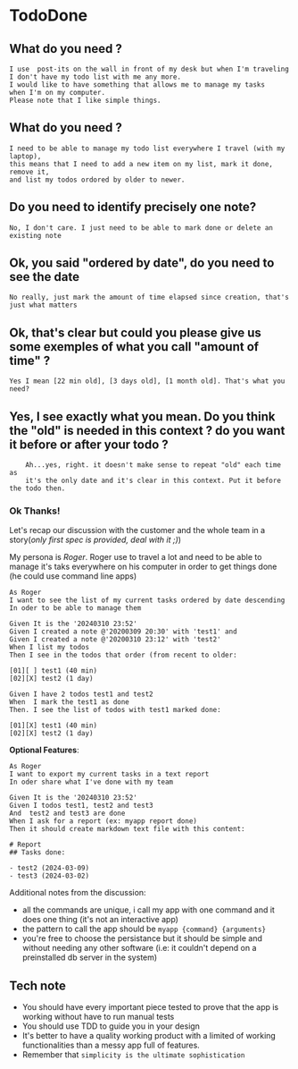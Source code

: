 # TodoDone

## What do you need ?

```
I use  post-its on the wall in front of my desk but when I'm traveling 
I don't have my todo list with me any more. 
I would like to have something that allows me to manage my tasks
when I'm on my computer. 
Please note that I like simple things.
```

## What do you need ?
```
I need to be able to manage my todo list everywhere I travel (with my laptop), 
this means that I need to add a new item on my list, mark it done, remove it, 
and list my todos ordored by older to newer.
```

## Do you need to identify precisely one note?
```
No, I don't care. I just need to be able to mark done or delete an existing note
```

## Ok, you said "ordered by date", do you need to see the date
```
No really, just mark the amount of time elapsed since creation, that's just what matters
```

## Ok, that's clear but could you please give us some exemples of what you call "amount of time" ?
```
Yes I mean [22 min old], [3 days old], [1 month old]. That's what you need?
```

## Yes, I see exactly what you mean. Do you think the "old" is needed in this context ? do you want it before or after your todo ?

```
    Ah...yes, right. it doesn't make sense to repeat "old" each time as 
    it's the only date and it's clear in this context. Put it before the todo then. 
```

### Ok Thanks!

Let's recap our discussion with the customer and the whole team in a story(_only first spec is provided, deal with it ;)_)

My persona is *Roger*. Roger use to travel a lot and need to be able to manage it's taks everywhere on his computer in order to get things done (he could use command line apps)

```
As Roger
I want to see the list of my current tasks ordered by date descending
In oder to be able to manage them
```

```
Given It is the '20240310 23:52'
Given I created a note @'20200309 20:30' with 'test1' and
Given I created a note @'20200310 23:12' with 'test2'
When I list my todos
Then I see in the todos that order (from recent to older:

[01][ ] test1 (40 min)
[02][X] test2 (1 day)

```

```
Given I have 2 todos test1 and test2
When  I mark the test1 as done
Then. I see the list of todos with test1 marked done:

[01][X] test1 (40 min)
[02][X] test2 (1 day)
```

**Optional Features**:

```
As Roger
I want to export my current tasks in a text report
In oder share what I've done with my team
```

```
Given It is the '20240310 23:52'
Given I todos test1, test2 and test3
And  test2 and test3 are done
When I ask for a report (ex: myapp report done)
Then it should create markdown text file with this content:

# Report
## Tasks done:

- test2 (2024-03-09)
- test3 (2024-03-02)

```


Additional notes from the discussion:
- all the commands are unique, i call my app with one command and it does one thing (it's not an interactive app)
- the pattern to call the app should be `myapp {command} {arguments}`
- you're free to choose the persistance but it should be simple and without needing any other software (i.e: it couldn't depend on a preinstalled db server in the system)


## Tech note

* You should have every important piece tested to prove that the app is working without have to run manual tests
* You should use TDD to guide you in your design
* It's better to have a quality working product with a limited of working functionalities than a messy app full of features. 
* Remember that `simplicity is the ultimate sophistication`
